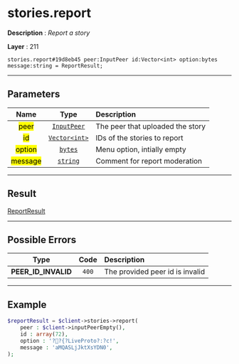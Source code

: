 # stories.report

**Description** : *Report a story*

**Layer** : 211

```tl
stories.report#19d8eb45 peer:InputPeer id:Vector<int> option:bytes message:string = ReportResult;
```

---

## Parameters

| Name | Type | Description |
| :---: | :---: | :--- |
| <mark>peer</mark> | [`InputPeer`](type/InputPeer) | The peer that uploaded the story |
| <mark>id</mark> | [`Vector<int>`](type/int) | IDs of the stories to report |
| <mark>option</mark> | [`bytes`](type/bytes) | Menu option, intially empty |
| <mark>message</mark> | [`string`](type/string) | Comment for report moderation |

---

## Result

[ReportResult](type/ReportResult)

---

## Possible Errors

| Type | Code | Description |
| :---: | :---: | :--- |
| **PEER_ID_INVALID** | `400` | The provided peer id is invalid |

---

## Example

```php
$reportResult = $client->stories->report(
	peer : $client->inputPeerEmpty(),
	id : array(72),
	option : '??{?LiveProto?:?c!',
	message : 'aMQASLjJktXsYDN0',
);
```